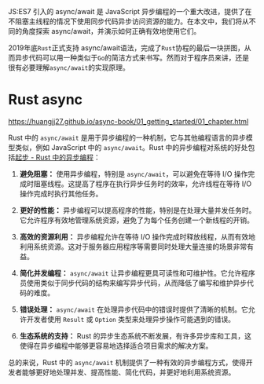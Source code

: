 JS:ES7 引入的 async/await 是 JavaScript 异步编程的一个重大改进，提供了在不阻塞主线程的情况下使用同步代码异步访问资源的能力。在本文中，我们将从不同的角度探索 async/await，并演示如何正确有效地使用它们。

2019年底`Rust`正式支持 async/await语法，完成了`Rust`协程的最后一块拼图，从而异步代码可以用一种类似于`Go`的简洁方式来书写。然而对于程序员来讲，还是很有必要理解`async/await`的实现原理。

# Rust async

https://huangjj27.github.io/async-book/01_getting_started/01_chapter.html

Rust 中的 `async/await` 是用于异步编程的一种机制，它与其他编程语言的异步模型类似，例如 JavaScript 中的 `async/await`。Rust 中的异步编程对系统的好处包括[起步 - Rust 中的异步编程](https://huangjj27.github.io/async-book/01_getting_started/01_chapter.html)：

1. **避免阻塞：** 使用异步编程，特别是 `async/await`，可以避免在等待 I/O 操作完成时阻塞线程。这提高了程序在执行异步任务时的效率，允许线程在等待 I/O 操作完成时执行其他任务。

2. **更好的性能：** 异步编程可以提高程序的性能，特别是在处理大量并发任务时。它允许程序有效地管理系统资源，避免了为每个任务创建一个新线程的开销。

3. **高效的资源利用：** 异步编程允许在等待 I/O 操作完成时释放线程，从而有效地利用系统资源。这对于服务器应用程序等需要同时处理大量连接的场景非常有益。

4. **简化并发编程：** `async/await` 让异步编程更具可读性和可维护性。它允许程序员使用类似于同步代码的结构来编写异步代码，从而降低了编写和维护异步代码的难度。

5. **错误处理：** `async/await` 在处理异步代码中的错误时提供了清晰的机制。它允许开发者使用 `Result` 或 `Option` 类型来处理异步操作可能遇到的错误。

6. **生态系统的支持：** Rust 的异步生态系统不断发展，有许多异步库和工具，这使得在异步编程中能够更容易地选择适合项目需求的解决方案。

总的来说，Rust 中的 `async/await` 机制提供了一种有效的异步编程方式，使得开发者能够更好地处理并发、提高性能、简化代码，并更好地利用系统资源。